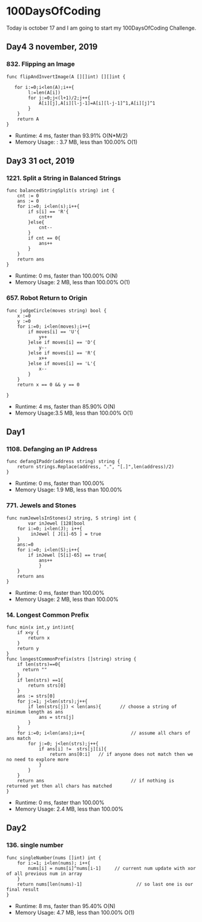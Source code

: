 # 100DaysOfCoding

Today is october 17 and I am going to start my 100DaysOfCoding Challenge.
## Day4 3 november, 2019
### 832. Flipping an Image
```
func flipAndInvertImage(A [][]int) [][]int {
  
   for i:=0;i<len(A);i++{
		l:=len(A[i])
		for j:=0;j<(l+1)/2;j++{
			A[i][j],A[i][l-j-1]=A[i][l-j-1]^1,A[i][j]^1
		}
	}
	return A
}
```
* Runtime:  4 ms, faster than 93.91% O(N*M/2)
* Memory Usage: : 3.7 MB, less than 100.00% O(1)
## Day3 31 oct, 2019
### 1221. Split a String in Balanced Strings
```
func balancedStringSplit(s string) int {
    cnt := 0
    ans := 0
    for i:=0; i<len(s);i++{
        if s[i] == 'R'{
            cnt++
        }else{
            cnt--
        }
        if cnt == 0{
            ans++
        }
    }
    return ans
}
```
* Runtime:  0 ms, faster than 100.00% O(N)
* Memory Usage: 2 MB, less than 100.00% O(1)
### 657. Robot Return to Origin
```
func judgeCircle(moves string) bool {   
    x :=0
    y :=0
    for i:=0; i<len(moves);i++{
        if moves[i] == 'U'{
            y++
        }else if moves[i] == 'D'{
            y--
        }else if moves[i] == 'R'{
            x++
        }else if moves[i] == 'L'{
            x--
        }
    }
    return x == 0 && y == 0
    
}
```
* Runtime:  4 ms, faster than 85.90% O(N)
* Memory Usage:3.5 MB, less than 100.00% O(1)


## Day1
### 1108. Defanging an IP Address


```
func defangIPaddr(address string) string {
    return strings.Replace(address, ".", "[.]",len(address)/2)
}
```
* Runtime: 0 ms, faster than 100.00% 
* Memory Usage: 1.9 MB, less than 100.00%

### 771. Jewels and Stones


```
func numJewelsInStones(J string, S string) int {
        var inJewel [128]bool
	for i:=0; i<len(J); i++{
	     inJewel [ J[i]-65 ] = true
	}
	ans:=0
	for i:=0; i<len(S);i++{
		if inJewel [S[i]-65] == true{
			ans++ 
	        }
	}
	return ans
}
```
* Runtime: 0 ms, faster than 100.00%
* Memory Usage:  2 MB, less than 100.00%
### 14. Longest Common Prefix


```
func min(x int,y int)int{
	if x<y {
		return x
	}
	return y
}
func longestCommonPrefix(strs []string) string {
	if len(strs)==0{
	  return ""
	}
	if len(strs) ==1{
		return strs[0]
	}
	ans := strs[0]        
	for j:=1; j<len(strs);j++{
		if len(strs[j]) < len(ans){       // choose a string of minimum length as ans
			ans = strs[j]
		}
	}        
	for i:=0; i<len(ans);i++{                 // assume all chars of ans match
		for j:=0; j<len(strs);j++{
			if ans[i] !=  strs[j][i]{
				return ans[0:i]   // if anyone does not match then we no need to explore more
			}
		}
	}
	return ans                                // if nothing is returned yet then all chars has matched
}
```
* Runtime: 0 ms, faster than 100.00% 
* Memory Usage:  2.4 MB, less than 100.00%
## Day2
### 136. single number
```ha
func singleNumber(nums []int) int { 
    for i:=1; i<len(nums); i++{
		nums[i] = nums[i]^nums[i-1]     // current num update with xor of all previous num in array
	}
    return nums[len(nums)-1]                    // so last one is our final result
}
```
* Runtime: 8 ms, faster than 95.40% O(N)
* Memory Usage:  4.7 MB, less than 100.00% O(1)


